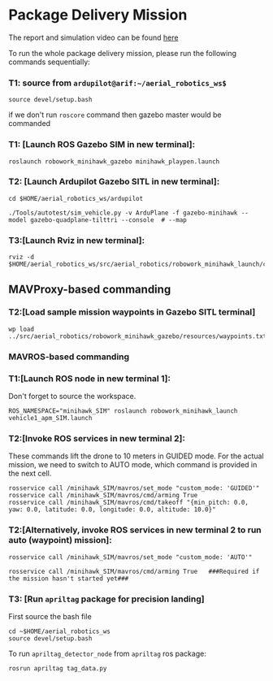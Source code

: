 # Package Delivery Mission 

The report and simulation video can be found [here](https://drive.google.com/drive/folders/1Dexa_s3G5taOIP_MUfnymewpamH5Bdi4) 

To run the whole package delivery mission, please run the following commands sequentially:

### T1: source from `ardupilot@arif:~/aerial_robotics_ws$` 
```
source devel/setup.bash

``` 

if we don't run `roscore` command then gazebo master would be commanded 

### T1: [Launch ROS Gazebo SIM in new terminal]:
```
roslaunch robowork_minihawk_gazebo minihawk_playpen.launch
```

### T2: [Launch Ardupilot Gazebo SITL in new terminal]:
```
cd $HOME/aerial_robotics_ws/ardupilot
```
```
./Tools/autotest/sim_vehicle.py -v ArduPlane -f gazebo-minihawk --model gazebo-quadplane-tilttri --console  # --map
```

### T3:[Launch Rviz in new terminal]:
```
rviz -d $HOME/aerial_robotics_ws/src/aerial_robotics/robowork_minihawk_launch/config/minihawk_SIM.rviz
```

## MAVProxy-based commanding ##

### T2:[Load sample mission waypoints in Gazebo SITL terminal]
```
wp load ../src/aerial_robotics/robowork_minihawk_gazebo/resources/waypoints.txt
```

### MAVROS-based commanding ###

### T1:[Launch ROS node in new terminal 1]:
Don't forget to source the workspace.
```
ROS_NAMESPACE="minihawk_SIM" roslaunch robowork_minihawk_launch vehicle1_apm_SIM.launch
```

### T2:[Invoke ROS services in new terminal 2]:
These commands lift the drone to 10 meters in GUIDED mode. For the actual mission, we need to switch to AUTO mode, which command is provided in the next cell.
```
rosservice call /minihawk_SIM/mavros/set_mode "custom_mode: 'GUIDED'"
rosservice call /minihawk_SIM/mavros/cmd/arming True
rosservice call /minihawk_SIM/mavros/cmd/takeoff "{min_pitch: 0.0, yaw: 0.0, latitude: 0.0, longitude: 0.0, altitude: 10.0}"
```


### T2:[Alternatively, invoke ROS services in new terminal 2 to run auto (waypoint) mission]:
```
rosservice call /minihawk_SIM/mavros/set_mode "custom_mode: 'AUTO'"
```
```
rosservice call /minihawk_SIM/mavros/cmd/arming True   ###Required if the mission hasn't started yet### 
```

### T3: [Run `apriltag` package for precision landing] 

First source the bash file
```
cd ~$HOME/aerial_robotics_ws
source devel/setup.bash
```

To run `apriltag_detector_node` from `apriltag` ros package: 

```
rosrun apriltag tag_data.py
```
